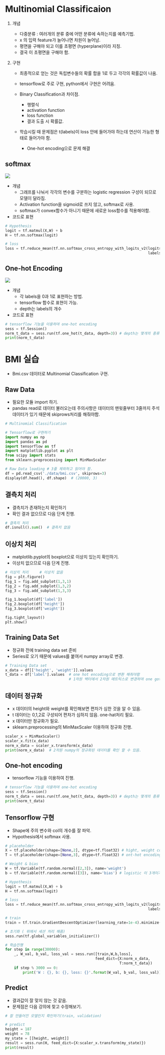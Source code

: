 # Multinomial Classificaion

1. 개념
   * 다중분류 : 여러개의 분류 중에 어떤 분류에 속하는지를 예측기법.
   * x 의 입력 feature가 늘어나면 차원이 늘어남. 
   * 평면을 구해야 되고 이를 초평면 (hyperplane)이라 지칭.
   * 결국 이 초평면을 구해야 함.



2. 구현

   * 최종적으로 얻는 것은 독립변수들의 확률 합을 1로 두고 각각의 확률값이 나옴.
   *  tensorflow로 주로 구현, python에서 구현은 어려움.
   * Binary Classification과 차이점.
     * 행렬식
     * activation function
     * loss function
     * 결과 도출 시 확률값.

   * 학습시킬 때 문제점은 t(labels)이 loss 안에 들어가야 하는데 연산이 가능한 형태로 들어가야 함.
     * One-hot encoding으로 문제 해결



## softmax

![](md-images/softmax.PNG)

* 개념
  * 그래프를 나눠서 각각의 변수를 구분하는 logistic regression 구성이 되므로 모델이 달라짐.
  * Activation function을 sigmoid로 쓰지 않고, softmax로 사용.
  * softmax가 convex함수가 아니기 때문에 새로운 loss함수를 적용해야함.
* 코드로 표현

```python
# Hypothesis
logit = tf.matmul(X,W) + b
H = tf.nn.softmax(logit)

# loss
loss = tf.reduce_mean(tf.nn.softmax_cross_entropy_with_logits_v2(logits=logit,
                                                                 labels=T))
```



## One-hot Encoding

![](md-images/one-hat.PNG)

* 개념
  * 각 labels을 0과 1로 표현하는 방법.
  * tensorflow 함수로 표현이 가능.
  * depth는 labels의 개수
* 코드로 표현

```python
# tensorflow 기능을 이용하여 one-hot encoding
sess = tf.Session()
norm_t_data = sess.run(tf.one_hot(t_data, depth=3)) # depth는 몇개의 종류의 label이 있는지
print(norm_t_data)
```





# BMI 실습

* Bmi.csv 데이터로 Multinomial Classification 구현.





## Raw Data

* 필요한 모듈 import 하기.
* pandas read로 데이터 불러오는데 주의사항은 데이터의 맨윗줄부터 3줄까지 주석데이터가 있기 때문에 skiprows처리를 해줘야함.

```python
# Multinomial Classification

# Tensorflow로 구현하기
import numpy as np
import pandas as pd
import tensorflow as tf
import matplotlib.pyplot as plt
from scipy import stats
from sklearn.preprocessing import MinMaxScaler

# Raw Data loading # 3줄 제외하고 읽어야 함.
df = pd.read_csv('./data/bmi.csv', skiprows=3)
display(df.head(), df.shape)  # (20000, 3)
```



## 결측치 처리

* 결측치가 존재하는지 확인하기
* 확인 결과 없으므로 다음 단계 진행.

```python
# 결측치 처리
df.isnull().sum()  # 결측치 없음
```



## 이상치 처리

* matplotlib.pyplot의 boxplot으로 이상치 있는지 확인하기.
* 이상치 없으므로 다음 단계 진행.

```python
# 이상치 처리     # 이상치 없음
fig = plt.figure()
fig_1 = fig.add_subplot(1,3,1)
fig_2 = fig.add_subplot(1,3,2)
fig_3 = fig.add_subplot(1,3,3)

fig_1.boxplot(df['label'])
fig_2.boxplot(df['height'])
fig_3.boxplot(df['weight'])

fig.tight_layout()
plt.show()
```



## Training Data Set

* 정규화 전에 training data set 준비
* Series로 오기 때문에 values를 붙여서 numpy array로 변경.

```python
# Training Data set
x_data = df[['height', 'weight']].values
t_data = df['label'].values  # one hot encoding으로 변환 해줘야함 
                             # 1차원 백터에서 2차원 매트릭스로 변경하여 one got encoding
```





## 데이터 정규화

* x 데이터의 height와 weight를 확인해보면 편차가 심한 것을 알 수 있음.
* t 데이터는 0,1,2로 구성되어 편차가 심하지 않음. one-hat처리 필요.
* x 데이터만 정규화가 필요.
* sklearn.preprocessing의 MinMaxScaler 이용하여 정규화 진행.

```python
scaler_x = MinMaxScaler()
scaler_x.fit(x_data)
norm_x_data = scaler_x.transform(x_data)
print(norm_x_data)  # 2차원 numpy의 정규화된 데이터를 확인 할 수 있음.
```





## One-hot encoding

* tensorflow 기능을 이용하여 진행.

```python
# tensorflow 기능을 이용하여 one-hot encoding
sess = tf.Session()
norm_t_data = sess.run(tf.one_hot(t_data, depth=3)) # depth는 몇개의 종류의 label이 있는지
print(norm_t_data)
```



## Tensorflow 구현

* Shape에 주의 변수와 col의 개수를 잘 파악.
* Hypothesis에서 softmax 사용.

```python
# placeholder
X = tf.placeholder(shape=[None,2], dtype=tf.float32) # hight, weight col 2개이기 때문에
T = tf.placeholder(shape=[None,3], dtype=tf.float32) # ont-hot encoding 으로 label의 개수가 3개이 때문에

# Weight & bias
W = tf.Variable(tf.random.normal([2,3]), name='weight')
b = tf.Variable(tf.random.normal([3]), name='bias') # logistic 이 3개이기 때문에

# Hypothesis
logit = tf.matmul(X,W) + b
H = tf.nn.softmax(logit)

# loss
loss = tf.reduce_mean(tf.nn.softmax_cross_entropy_with_logits_v2(logits=logit,
                                                                 labels=T))

# train
train = tf.train.GradientDescentOptimizer(learning_rate=1e-4).minimize(loss)

# 초기화 ( 위에서 세션 처리 해줌)
sess.run(tf.global_variables_initializer())

# 학습진행
for step in range(30000):
    _, W_val, b_val, loss_val = sess.run([train,W,b,loss], 
                                         feed_dict={X:norm_x_data,
                                                    T:norm_t_data})
    if step % 3000 == 0:
        print('W : {}, b: {}, loss: {}'.format(W_val, b_val, loss_val))
```



## Predict

* 결과값이 잘 맞지 않는 것 같음.
* 문제점은 다음 강의에 찾고 수정해보기.

```python
# 잘 만들어진 모델인지 확인하기(train, validation)

# predict
height = 187
weight = 78
my_state = [[height, weight]]
result = sess.run(H, feed_dict={X:scaler_x.transform(my_state)})
print(result)
```

